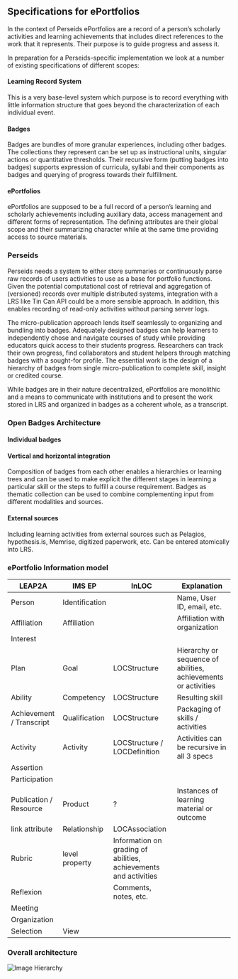 ## Specifications for ePortfolios

In the context of Perseids ePortfolios are a record of a person’s scholarly activities and learning achievements that includes direct references to the work that it represents. Their purpose is to guide progress and assess it.

In preparation for a Perseids-specific implementation we look at a number of existing specifications of different scopes:

#### Learning Record System

This is a very base-level system which purpose is to record everything with little information structure that goes beyond the characterization of each individual event.

#### Badges

Badges are bundles of more granular experiences, including other badges. The collections they represent can be set up as instructional units, singular actions or quantitative thresholds. Their recursive form (putting badges into badges) supports expression of curricula, syllabi and their components as badges and querying of progress towards their fulfillment.

#### ePortfolios

ePortfolios are supposed to be a full record of a person’s learning and scholarly achievements including auxiliary data, access management and different forms of representation. The defining attributes are their global scope and their summarizing character while at the same time providing access to source materials.

### Perseids

Perseids needs a system to either store summaries or continuously parse raw records of users activities to use as a base for portfolio functions. Given the potential computational cost of retrieval and aggregation of (versioned) records over multiple distributed systems, integration with a LRS like Tin Can API could be a more sensible approach. In addition, this enables recording of read-only activities without parsing server logs.

The micro-publication approach lends itself seamlessly to organizing and bundling into badges. Adequately designed badges can help learners to independently chose and navigate courses of study while providing educators quick access to their students progress. Researchers can track their own progress, find collaborators and student helpers through matching badges with a sought-for profile. The essential work is the design of a hierarchy of badges from single micro-publication to complete skill, insight or credited course.

While badges are in their nature decentralized, ePortfolios are monolithic and a means to communicate with institutions and to present the work stored in LRS and organized in badges as a coherent whole, as a transcript.

### Open Badges Architecture

#### Individual badges



#### Vertical and horizontal integration

Composition of badges from each other enables a hierarchies or learning trees and can be used to make explicit the different stages in learning a particular skill or the steps to fulfill a course requirement. Badges as thematic collection can be used to combine complementing input from different modalities and sources.

#### External sources

Including learning activities from external sources such as Pelagios, hypothesis.is, Memrise, digitized paperwork, etc. Can be entered atomically into LRS.

### ePortfolio Information model

LEAP2A | IMS EP | InLOC | Explanation
-------|--------|-------|------------
Person | Identification | | Name, User ID, email, etc.
Affiliation | Affiliation | | Affiliation with organization
 | Interest | |
Plan | Goal | LOCStructure | Hierarchy or sequence of abilities, achievements or activities
Ability | Competency | LOCStructure | Resulting skill
Achievement / Transcript | Qualification | LOCStructure | Packaging of skills / activities
Activity | Activity | LOCStructure / LOCDefinition | Activities can be recursive in all 3 specs
 | Assertion | | 
 | Participation | | 	
Publication / Resource | Product | ? | Instances of learning material or outcome
link attribute | Relationship | LOCAssociation | 
 | Rubric | level property | Information on grading of abilities, achievements and activities
 | Reflexion | | Comments, notes, etc.
Meeting | | | 
Organization | | | 
Selection | View | | 

### Overall architecture

![Image Hierarchy](http://fbaumgardt.github.io/eportfolio-specs/perseids-ep-hierarchy.svg)
